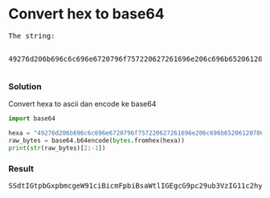 <h1><b>Convert hex to base64</h1></b>
<pre>
The string:

49276d206b696c6c696e6720796f757220627261696e206c696b65206120706f69736f6e6f7573206d757368726f6f6d
</pre>
</b><h3>Solution</h3></b>
<p>Convert hexa to ascii dan encode ke base64</p>

```python
import base64

hexa = "49276d206b696c6c696e6720796f757220627261696e206c696b65206120706f69736f6e6f7573206d757368726f6f6d"
raw_bytes = base64.b64encode(bytes.fromhex(hexa))
print(str(raw_bytes)[2:-1])
```
</b><h3>Result</h3></b>
<pre>
SSdtIGtpbGxpbmcgeW91ciBicmFpbiBsaWtlIGEgcG9pc29ub3VzIG11c2hyb29t
</pre>
